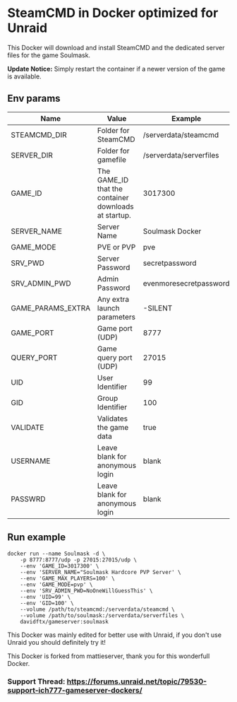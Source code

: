# SteamCMD in Docker optimized for Unraid
This Docker will download and install SteamCMD and the dedicated server files for the game Soulmask.

**Update Notice:** Simply restart the container if a newer version of the game is available.

## Env params
| Name | Value | Example |
| --- | --- | --- |
| STEAMCMD_DIR | Folder for SteamCMD | /serverdata/steamcmd |
| SERVER_DIR | Folder for gamefile | /serverdata/serverfiles |
| GAME_ID | The GAME_ID that the container downloads at startup. | 3017300 |
| SERVER_NAME | Server Name | Soulmask Docker |
| GAME_MODE | PVE or PVP | pve |
| SRV_PWD | Server Password | secretpassword |
| SRV_ADMIN_PWD | Admin Password | evenmoresecretpassword |
| GAME_PARAMS_EXTRA | Any extra launch parameters | -SILENT |
| GAME_PORT | Game port (UDP) | 8777 |
| QUERY_PORT | Game query port (UDP) | 27015 |
| UID | User Identifier | 99 |
| GID | Group Identifier | 100 |
| VALIDATE | Validates the game data | true |
| USERNAME | Leave blank for anonymous login | blank |
| PASSWRD | Leave blank for anonymous login | blank |

## Run example
```
docker run --name Soulmask -d \
	-p 8777:8777/udp -p 27015:27015/udp \
	--env 'GAME_ID=3017300' \
	--env 'SERVER_NAME="Soulmask Hardcore PVP Server' \
	--env 'GAME_MAX_PLAYERS=100' \
	--env 'GAME_MODE=pvp' \
	--env 'SRV_ADMIN_PWD=NoOneWillGuessThis' \
	--env 'UID=99' \
	--env 'GID=100' \
	--volume /path/to/steamcmd:/serverdata/steamcmd \
	--volume /path/to/soulmask:/serverdata/serverfiles \
	davidftx/gameserver:soulmask
```

This Docker was mainly edited for better use with Unraid, if you don't use Unraid you should definitely try it!

This Docker is forked from mattieserver, thank you for this wonderfull Docker.

### Support Thread: https://forums.unraid.net/topic/79530-support-ich777-gameserver-dockers/